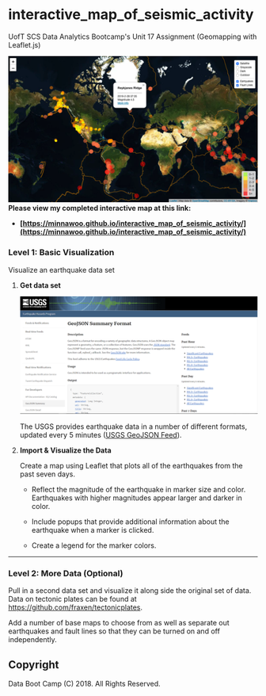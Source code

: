 # interactive_map_of_seismic_activity
UofT SCS Data Analytics Bootcamp's Unit 17 Assignment (Geomapping with Leaflet.js)
<br>

![my-final](Images/my_final.png)
<strong>Please view my completed interactive map at this link:<br>
  - [https://minnawoo.github.io/interactive_map_of_seismic_activity/](https://minnawoo.github.io/interactive_map_of_seismic_activity/)</strong>

### Level 1: Basic Visualization

Visualize an earthquake data set

1. **Get data set**

   ![data](Images/data.png)

   The USGS provides earthquake data in a number of different formats, updated every 5 minutes ([USGS GeoJSON Feed](http://earthquake.usgs.gov/earthquakes/feed/v1.0/geojson.php)).

2. **Import & Visualize the Data**

   Create a map using Leaflet that plots all of the earthquakes from the past seven days.

   * Reflect the magnitude of the earthquake in marker size and color. Earthquakes with higher magnitudes appear larger and darker in color.

   * Include popups that provide additional information about the earthquake when a marker is clicked.

   * Create a legend for the marker colors.

- - -

### Level 2: More Data (Optional)

Pull in a second data set and visualize it along side the original set of data. Data on tectonic plates can be found at <https://github.com/fraxen/tectonicplates>.

Add a number of base maps to choose from as well as separate out earthquakes and fault lines so that they can be turned on and off independently.

## Copyright

Data Boot Camp (C) 2018. All Rights Reserved.
